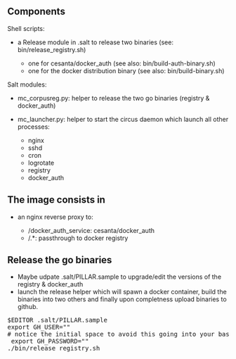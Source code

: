 Components
------------
Shell scripts:
- a Release module in .salt to release two binaries (see: bin/release_registry.sh)

	-  one for cesanta/docker_auth (see also: bin/build-auth-binary.sh)
	-  one for the docker distribution binary (see also: bin/build-binary.sh)

Salt modules:
- mc_corpusreg.py: helper to release the two go binaries (registry & docker_auth)
- mc_launcher.py: helper to start the circus daemon which launch all other processes:

	- nginx
	- sshd
	- cron
	- logrotate
	- registry
	- docker_auth

The image consists in
-----------------------
- an nginx reverse proxy to:

	- /docker_auth_service: cesanta/docker_auth
	- /.*: passthrough to docker registry

Release the go binaries
--------------------------
- Maybe udpate .salt/PILLAR.sample to upgrade/edit the versions of the registry & docker_auth
- launch the release helper which will spawn a docker container, build the binaries into two others and finally upon completness upload binaries to github.
<pre>
$EDITOR .salt/PILLAR.sample
export GH_USER="<github_username>"
# notice the initial space to avoid this going into your bash history
 export GH_PASSWORD="<github_password>"
./bin/release_registry.sh
</pre>

